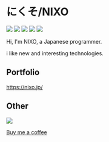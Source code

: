 # にくそ/NIXO

![](https://img.shields.io/badge/age-15-red) ![](https://img.shields.io/badge/birthday-2005%2F10%2F11-red) ![](https://img.shields.io/badge/Python-%E2%9D%A4-brightgreen) ![](https://img.shields.io/github/followers/nxo0?label=Followers&style=social) ![](https://img.shields.io/twitter/follow/nxo000?label=Followers&style=social)

Hi, I'm NIXO, a Japanese programmer.

i like new and interesting technologies.

## Portfolio

https://nixo.jp/

## Other

![](https://komarev.com/ghpvc/?username=nxo0)

[Buy me a coffee](https://buymeacoffee.com/nxo0)
